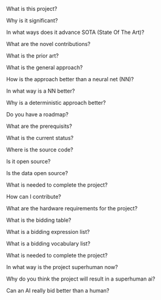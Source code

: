 What is this project?

Why is it significant?

In what ways does it advance SOTA (State Of The Art)?

What are the novel contributions?

What is the prior art?

What is the general approach?

How is the approach better than a neural net (NN)?

In what way is a NN better?

Why is a deterministic approach better?

Do you have a roadmap?

What are the prerequisits?

What is the current status?

Where is the source code?

Is it open source?

Is the data open source?

What is needed to complete the project?

How can I contribute?

What are the hardware requirements for the project?

What is the bidding table?

What is a bidding expression list?

What is a bidding vocabulary list?

What is needed to complete the project?

In what way is the project superhuman now?

Why do you think the project will result in a superhuman ai?

Can an AI really bid better than a human?



